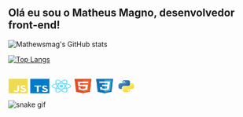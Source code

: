 ## Olá eu sou o Matheus Magno, desenvolvedor front-end!

![Mathewsmag's GitHub stats](https://github-readme-stats.vercel.app/api?username=Mathewsmag&show_icons=true&theme=chartreuse-dark)

[![Top Langs](https://github-readme-stats.vercel.app/api/top-langs/?username=Mathewsmag&layout=compact)](https://github.com/anuraghazra/github-readme-stats)

<div>
  <br>
  <img align="center" alt="Matheus-Js" height="30" width="40" src="https://raw.githubusercontent.com/devicons/devicon/master/icons/javascript/javascript-plain.svg" style="max-width: 100%;">
  <img align="center" alt="Matheus-Ts" height="30" width="40" src="https://raw.githubusercontent.com/devicons/devicon/master/icons/typescript/typescript-plain.svg" style="max-width: 100%;">
  <img align="center" alt="Matheus-React" height="30" width="40" src="https://raw.githubusercontent.com/devicons/devicon/master/icons/react/react-original.svg" style="max-width: 100%;">
  <img align="center" alt="Matheus-HTML" height="30" width="40" src="https://raw.githubusercontent.com/devicons/devicon/master/icons/html5/html5-original.svg" style="max-width: 100%;">
  <img align="center" alt="Matheus-CSS" height="30" width="40" src="https://raw.githubusercontent.com/devicons/devicon/master/icons/css3/css3-original.svg" style="max-width: 100%;">
  <img align="center" alt="Matheus-Python" height="30" width="40" src="https://raw.githubusercontent.com/devicons/devicon/master/icons/python/python-original.svg" style="max-width: 100%;">
  <br>
</div>

![snake gif](https://github.com/Mathewsmag/Mathewsmag/blob/output/github-contribution-grid-snake.gif)
